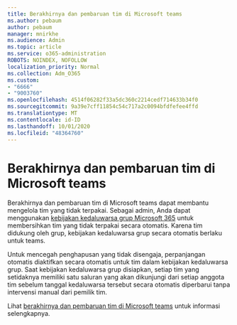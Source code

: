 ```yaml
---
title: Berakhirnya dan pembaruan tim di Microsoft teams
ms.author: pebaum
author: pebaum
manager: mnirkhe
ms.audience: Admin
ms.topic: article
ms.service: o365-administration
ROBOTS: NOINDEX, NOFOLLOW
localization_priority: Normal
ms.collection: Adm_O365
ms.custom:
- "6666"
- "9003760"
ms.openlocfilehash: 4514f06282f33a5dc360c2214cedf714633b34f0
ms.sourcegitcommit: 9a39e7cff11854c54c717a2c0094bfdfefee4ffd
ms.translationtype: MT
ms.contentlocale: id-ID
ms.lasthandoff: 10/01/2020
ms.locfileid: "48364760"
---
```

# <a name="team-expiration-and-renewal-in-microsoft-teams"></a>Berakhirnya dan pembaruan tim di Microsoft teams

Berakhirnya dan pembaruan tim di Microsoft teams dapat membantu mengelola tim yang tidak terpakai. Sebagai admin, Anda dapat menggunakan  [kebijakan kedaluwarsa grup Microsoft 365](https://docs.microsoft.com/microsoft-365/admin/create-groups/office-365-groups-expiration-policy)  untuk membersihkan tim yang tidak terpakai secara otomatis. Karena tim didukung oleh grup, kebijakan kedaluwarsa grup secara otomatis berlaku untuk teams.

Untuk mencegah penghapusan yang tidak disengaja, perpanjangan otomatis diaktifkan secara otomatis untuk tim dalam kebijakan kedaluwarsa grup. Saat kebijakan kedaluwarsa grup disiapkan, setiap tim yang setidaknya memiliki satu saluran yang akan dikunjungi dari setiap anggota tim sebelum tanggal kedaluwarsa tersebut secara otomatis diperbarui tanpa intervensi manual dari pemilik tim.  

Lihat  [berakhirnya dan pembaruan tim di Microsoft teams](https://docs.microsoft.com/microsoftteams/team-expiration-renewal)  untuk informasi selengkapnya.
